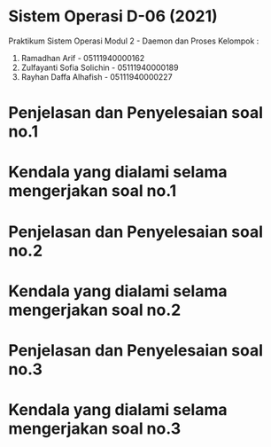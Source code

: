 # Sistem Operasi D-06 (2021)
Praktikum Sistem Operasi Modul 2 - Daemon dan Proses
Kelompok : 
1. Ramadhan Arif - 05111940000162
2. Zulfayanti Sofia Solichin - 05111940000189
3. Rayhan Daffa Alhafish - 05111940000227

# Penjelasan dan Penyelesaian soal no.1

# Kendala yang dialami selama mengerjakan soal no.1

# Penjelasan dan Penyelesaian soal no.2

# Kendala yang dialami selama mengerjakan soal no.2 

# Penjelasan dan Penyelesaian soal no.3

# Kendala yang dialami selama mengerjakan soal no.3 
